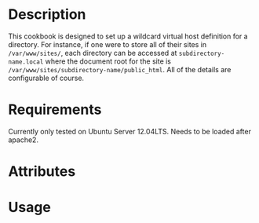 Description
===========

This cookbook is designed to set up a wildcard virtual host definition for a directory. For instance, if one were to store all of their sites in `/var/www/sites/`, each directory can be accessed at `subdirectory-name.local` where the document root for the site is `/var/www/sites/subdirectory-name/public_html`.  All of the details are configurable of course.

Requirements
============

Currently only tested on Ubuntu Server 12.04LTS. Needs to be loaded after apache2.

Attributes
==========

Usage
=====

